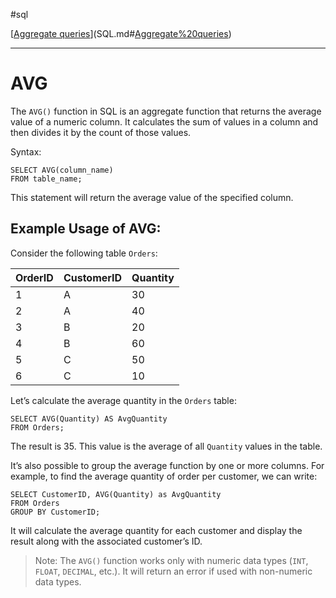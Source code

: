 #sql 

[[Aggregate queries](SQLRoadmap/Aggregate%20queries/index.md)](SQL.md#[Aggregate%20queries](SQLRoadmap/Aggregate%20queries/index.md))

---
# AVG

The `AVG()` function in SQL is an aggregate function that returns the average value of a numeric column. It calculates the sum of values in a column and then divides it by the count of those values.

Syntax:

```
SELECT AVG(column_name)
FROM table_name;
```

This statement will return the average value of the specified column.

## Example Usage of AVG:

Consider the following table `Orders`:

|OrderID|CustomerID|Quantity|
|---|---|---|
|1|A|30|
|2|A|40|
|3|B|20|
|4|B|60|
|5|C|50|
|6|C|10|

Let’s calculate the average quantity in the `Orders` table:

```
SELECT AVG(Quantity) AS AvgQuantity
FROM Orders;
```

The result is 35. This value is the average of all `Quantity` values in the table.

It’s also possible to group the average function by one or more columns. For example, to find the average quantity of order per customer, we can write:

```
SELECT CustomerID, AVG(Quantity) as AvgQuantity
FROM Orders
GROUP BY CustomerID;
```

It will calculate the average quantity for each customer and display the result along with the associated customer’s ID.

> Note: The `AVG()` function works only with numeric data types (`INT`, `FLOAT`, `DECIMAL`, etc.). It will return an error if used with non-numeric data types.